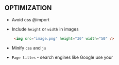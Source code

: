 ## OPTIMIZATION

- Avoid css @import
   
- Include `height` or `width` in images
   ```html
    <img src="image.png" height="30" width="50" />
   ```
- Minify `css` and `js`
 
- `Page titles` - search engines like Google use your <title> tag to understand what your page is about and serve that content to its users. Make sure your <title> tag is less than 160 characters, unique to the page, and click worthy.
  ```html
  <title>Unique page title</title>
  ```

- Minimizing poor user experience  
  Google’s latest algorithm updates reveal that user engagement metrics like dwell time--how long someone stays on your website from the Google search engine results page--are being used for rankings. If users are staying longer on your site compared to your competitors, you will see higher rankings.

- Using the right keywords 
  the core of SEO still depends on the usage of relevant keywords.

- Meta Tags
  A meta tag basically tells the search engines what the content of that specific page is, what exactly that page is about, and how the search engine should show it.
  In Next.js, such attributes should be specified in ./pages/_document.tsx 
```JSX
<Head>
  <title>Example</title>
  <meta name="viewport" content="initial-scale=1.0, width=device-width" key="viewport"/>
  <meta name="description" content="Description of your website" />                            <meta name="author" content="Author's name" />                                 
  <meta name="keywords" content="List, of, keywords" />                                 
  <meta name="application-name" content="Application name" />
</Head>
```
  A nice thing about the Head built-in component is that when you are adding a new meta tag, and you want to make sure that this meta tag will not be duplicated, you can use the key property and it will be rendered only once:

  Social meta tags provide you with a great way to enrich links to your website posted on social media websites or forwarded in private messages.
  ```JSX
  <meta property="og:url" content={currentUrl} />                             
  <meta property="og:title" content={pageTitle} />                             
  <meta name="twitter:title" content={pageTitle} />
  ```
  Some of them should be assigned on a page-to-page basis (like above ones), while some should be assigned globally
  ```JSX
  /* Facebook's Open Graph */
  <meta property="og:type" content="website" />                                 
  <meta property="og:site_name" content={title} />                                 
  <meta property="og:description" content={description} />                                 
  <meta property="og:image" content={image} />                                 
  <meta property="og:image:alt" content={imageAlt} />                                 
  <meta property="og:locale" content="en_CA" />
  /* Twitter */
  <meta name="twitter:card" content="summary_large_image" />                                  <meta name="twitter:description" content={description} />                                  <meta name="twitter:image" content={image} />                                 
  <meta  name="twitter:image:alt" content={imageAlt} />
  ```

- You can use Next.js to measure some metrics such as `FCP` or `LCP` (Largest Contentful Paint). All you have to do is create a custom App component and define a function called reportWebVitals:
```JSX
 //pages/_app.js
  export function reportWebVitals(metric) {
    console.log(metric)
  }
```
The `reportWebVitals` function will be triggered when the final values of any of the metrics have finished on the page

- In August 2014, Google declared HTTPS as a ranking signal. The Hypertext Transfer Protocol Secure (HTTPS) gives your users an extra layer of protection when they share information with you.
## There are two main categories of SEO

- On-page SEO 
  often referred to as making your site or application search engine friendly. Next.js can help you with this type of SEO.
- Off-page SEO 
  includes creating backlinks to your site or creating a social media presence which Next.js can not help you with.

- Enable Crawlers
  it is important to make sure that search engines’ crawlers are able to access your website. One of the most widely used ways to do so is with the robots.txt. Through this file, owners of a website can specify which crawlers are permitted to look for and index which pages.
  This file should sit in the root directory of your website. In Next.js, the ./public folder It is important to note that although most crawlers will follow the instruction given in this file, it does not prevent them from crawling the pages if they would want to. If you wish to keep certain pages private, you should consider password-protecting them.

- Create Sitemap
  A sitemap is a file that essentially contains a list of all of the pages on your website. Google provides a comprehensive overview of it in their guide. In order to generate a sitemap for our Next.js website, we need to consider what types of routes we have (static, dynamic). We also need to decide how often do we want to update it or which events should trigger the update. Once generated in .xml format, we need to compress it and store it in the root directory of the website (./public folder for Next.js app

## --------
- When your site uses server-side rendering, you can return all of the information to the browser in its entirety. This is important because the search engine crawls the page at that moment. If information is not there and your client is still trying to process JS, as well as get data from APIs, the information will be loaded on to the page after the crawl takes place. Even one second of client-side rendering can cost you on-page SEO value.

<img src="https://github.com/sudipstha08/next.js/blob/main/src/assets/images/optimization.png" width="600" />